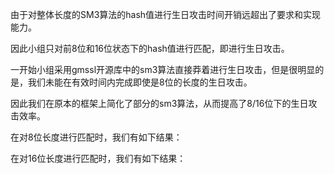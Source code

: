 由于对整体长度的SM3算法的hash值进行生日攻击时间开销远超出了要求和实现能力。

因此小组只对前8位和16位状态下的hash值进行匹配，即进行生日攻击。

一开始小组采用gmssl开源库中的sm3算法直接莽着进行生日攻击，但是很明显的是，我们未能在有效时间内完成即使是8位的长度的生日攻击。

因此我们在原本的框架上简化了部分的sm3算法，从而提高了8/16位下的生日攻击效率。

在对8位长度进行匹配时，我们有如下结果：

在对16位长度进行匹配时，我们有如下结果：